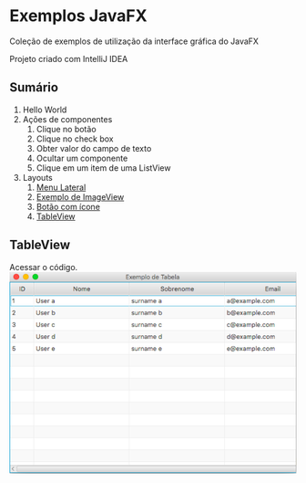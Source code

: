 # Exemplos JavaFX

Coleção de exemplos de utilização da interface gráfica do JavaFX

Projeto criado com IntelliJ IDEA


## Sumário

1. Hello World
2. Ações de componentes
    1. Clique no botão
    2. Clique no check box
    3. Obter valor do campo de texto
    4. Ocultar um componente
    5. Clique em um item de uma ListView
3. Layouts
    1. [Menu Lateral](src/br/com/leandersonandre/javafx/exemplos/layout/menulateral)
    2. [Exemplo de ImageView](src/br/com/leandersonandre/javafx/exemplos/layout/imagem)
    3. [Botão com ícone](src/br/com/leandersonandre/javafx/exemplos/layout/botaocomicone)
    4. [TableView](src/br/com/leandersonandre/javafx/exemplos/layout/tableview)
    
    
    
## TableView

Acessar o código.
![alt text](assets/imagens/sample_tableview.png "Logo Title Text 1")
